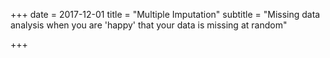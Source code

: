 +++
date = 2017-12-01
title = "Multiple Imputation"
subtitle = "Missing data analysis when you are 'happy' that your data is missing at random"

+++
